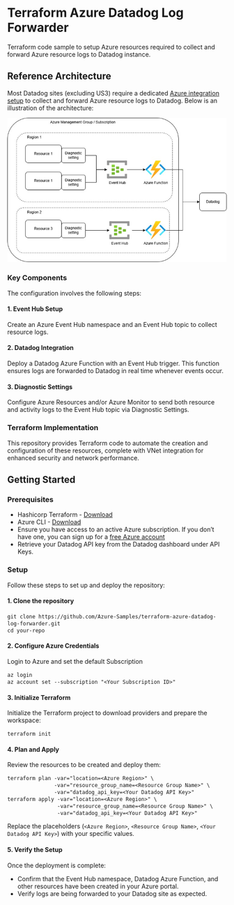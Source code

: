 # Terraform Azure Datadog Log Forwarder

Terraform code sample to setup Azure resources required to collect and forward Azure resource logs to Datadog instance.

## Reference Architecture

Most Datadog sites (excluding US3) require a dedicated [Azure integration setup](https://docs.datadoghq.com/logs/guide/azure-logging-guide/?tab=automatedinstallation) to collect and forward Azure resource logs to Datadog. Below is an illustration of the architecture:

![](./docs/logforwarding.jpg)

### Key Components

The configuration involves the following steps:

#### 1. Event Hub Setup

Create an Azure Event Hub namespace and an Event Hub topic to collect resource logs.

#### 2. Datadog Integration

Deploy a Datadog Azure Function with an Event Hub trigger. This function ensures logs are forwarded to Datadog in real time whenever events occur.

#### 3. Diagnostic Settings

Configure Azure Resources and/or Azure Monitor to send both resource and activity logs to the Event Hub topic via Diagnostic Settings.

### Terraform Implementation

This repository provides Terraform code to automate the creation and configuration of these resources, complete with VNet integration for enhanced security and network performance.

## Getting Started

### Prerequisites

- Hashicorp Terraform - [Download](https://developer.hashicorp.com/terraform/install)
- Azure CLI - [Download](https://learn.microsoft.com/en-us/cli/azure/install-azure-cli-windows)
- Ensure you have access to an active Azure subscription. If you don’t have one, you can sign up for a [free Azure account](https://azure.microsoft.com/en-gb/pricing/purchase-options/azure-account/search?icid=free-search)
- Retrieve your Datadog API key from the Datadog dashboard under API Keys.

### Setup

Follow these steps to set up and deploy the repository:

#### 1. Clone the repository

```
git clone https://github.com/Azure-Samples/terraform-azure-datadog-log-forwarder.git  
cd your-repo  
```

#### 2. Configure Azure Credentials

Login to Azure and set the default Subscription

```
az login  
az account set --subscription "<Your Subscription ID>"  
```

#### 3. Initialize Terraform

Initialize the Terraform project to download providers and prepare the workspace:

```
terraform init  
```

#### 4. Plan and Apply

Review the resources to be created and deploy them:

```
terraform plan -var="location=<Azure Region>" \
               -var="resource_group_name=<Resource Group Name>" \
               -var="datadog_api_key=<Your Datadog API Key>"  
terraform apply -var="location=<Azure Region>" \
                -var="resource_group_name=<Resource Group Name>" \
                -var="datadog_api_key=<Your Datadog API Key>"  
```

Replace the placeholders (`<Azure Region>`, `<Resource Group Name>`, `<Your Datadog API Key>`) with your specific values.

#### 5. Verify the Setup

Once the deployment is complete:

- Confirm that the Event Hub namespace, Datadog Azure Function, and other resources have been created in your Azure portal.
- Verify logs are being forwarded to your Datadog site as expected.
